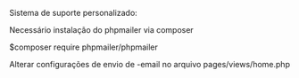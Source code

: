 Sistema de suporte personalizado:

Necessário instalação do phpmailer via composer

$composer require phpmailer/phpmailer

Alterar configurações de envio de -email no arquivo pages/views/home.php

